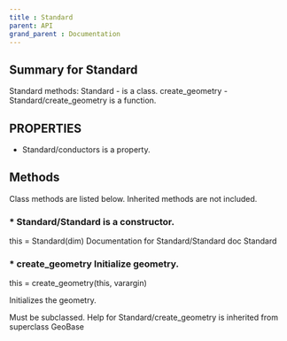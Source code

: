 ```yaml
---
title : Standard
parent: API
grand_parent : Documentation
---
```

## Summary for Standard
Standard methods:
Standard - is a class.
create_geometry - Standard/create_geometry is a function.
## PROPERTIES
* Standard/conductors is a property.

## Methods
Class methods are listed below. Inherited methods are not included.
### * Standard/Standard is a constructor.
this = Standard(dim)
Documentation for Standard/Standard
doc Standard

### * create_geometry Initialize geometry.

this = create_geometry(this, varargin)

Initializes the geometry.

Must be subclassed.
Help for Standard/create_geometry is inherited from superclass GeoBase


